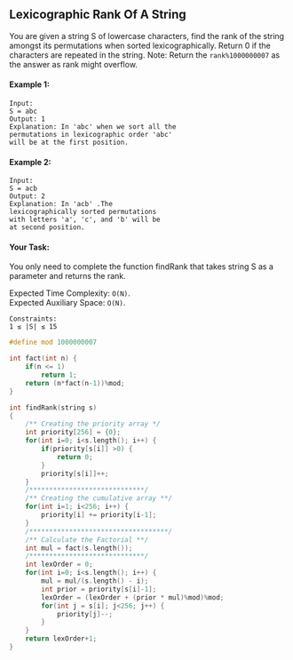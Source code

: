 ## Lexicographic Rank Of A String

You are given a string S of lowercase characters, find the rank of the string amongst its permutations when sorted lexicographically. Return 0 if the characters are repeated in the string.
Note: Return the `rank%1000000007` as the answer as rank might overflow.

#### Example 1:

```
Input:
S = abc
Output: 1
Explanation: In 'abc' when we sort all the
permutations in lexicographic order 'abc'
will be at the first position.
```

#### Example 2:

```
Input:
S = acb
Output: 2
Explanation: In 'acb' .The
lexicographically sorted permutations
with letters 'a', 'c', and 'b' will be
at second position.
```

#### Your Task:

You only need to complete the function findRank that takes string S as a parameter and returns the rank.

Expected Time Complexity: `O(N)`.  
Expected Auxiliary Space: `O(N)`.

```
Constraints:
1 ≤ |S| ≤ 15
```

```c++
#define mod 1000000007

int fact(int n) {
    if(n <= 1)
        return 1;
    return (n*fact(n-1))%mod;
}

int findRank(string s)
{
    /** Creating the priority array */
    int priority[256] = {0};
    for(int i=0; i<s.length(); i++) {
        if(priority[s[i]] >0) {
            return 0;
        }
        priority[s[i]]++;
    }
    /*****************************/
    /** Creating the cumulative array **/
    for(int i=1; i<256; i++) {
        priority[i] += priority[i-1];
    }
    /***********************************/
    /** Calculate the Factorial **/
    int mul = fact(s.length());
    /*****************************/
    int lexOrder = 0;
    for(int i=0; i<s.length(); i++) {
        mul = mul/(s.length() - i);
        int prior = priority[s[i]-1];
        lexOrder = (lexOrder + (prior * mul)%mod)%mod;
        for(int j = s[i]; j<256; j++) {
            priority[j]--;
        }
    }
    return lexOrder+1;
}
```
